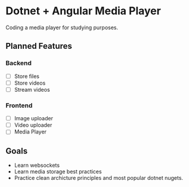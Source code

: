 # Dotnet + Angular Media Player

Coding a media player for studying purposes.

## Planned Features

### Backend

- [ ] Store files
- [ ] Store videos
- [ ] Stream videos

### Frontend 

- [ ] Image uploader
- [ ] Video uploader
- [ ] Media Player

## Goals

- Learn websockets 
- Learn media storage best practices
- Practice clean archicture principles and most popular dotnet nugets.
